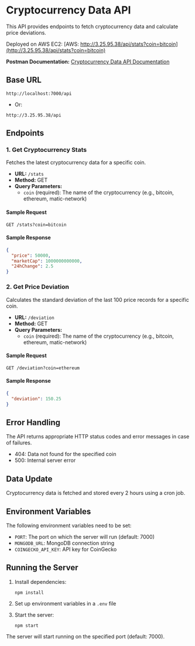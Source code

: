 # Cryptocurrency Data API

This API provides endpoints to fetch cryptocurrency data and calculate price deviations.

Deployed on AWS EC2: [AWS: http://3.25.95.38/api/stats?coin=bitcoin](http://3.25.95.38/api/stats?coin=bitcoin)

**Postman Documentation:** [Cryptocurrency Data API Documentation](https://dark-satellite-379351.postman.co/workspace/7d3d576c-5a1b-4446-9ea2-450401b4ed21/documentation/31555061-9675d3a2-2ad5-4424-9ee8-84cf320e896b)

## Base URL

```
http://localhost:7000/api
```
- Or:
```
http://3.25.95.38/api
```

## Endpoints

### 1. Get Cryptocurrency Stats

Fetches the latest cryptocurrency data for a specific coin.

- **URL:** `/stats`
- **Method:** GET
- **Query Parameters:**
  - `coin` (required): The name of the cryptocurrency (e.g., bitcoin, ethereum, matic-network)

#### Sample Request

```
GET /stats?coin=bitcoin
```

#### Sample Response

```json
{
  "price": 50000,
  "marketCap": 1000000000000,
  "24hChange": 2.5
}
```

### 2. Get Price Deviation

Calculates the standard deviation of the last 100 price records for a specific coin.

- **URL:** `/deviation`
- **Method:** GET
- **Query Parameters:**
  - `coin` (required): The name of the cryptocurrency (e.g., bitcoin, ethereum, matic-network)

#### Sample Request

```
GET /deviation?coin=ethereum
```

#### Sample Response

```json
{
  "deviation": 150.25
}
```

## Error Handling

The API returns appropriate HTTP status codes and error messages in case of failures.

- 404: Data not found for the specified coin
- 500: Internal server error

## Data Update

Cryptocurrency data is fetched and stored every 2 hours using a cron job.

## Environment Variables

The following environment variables need to be set:

- `PORT`: The port on which the server will run (default: 7000)
- `MONGODB_URL`: MongoDB connection string
- `COINGECKO_API_KEY`: API key for CoinGecko

## Running the Server

1. Install dependencies:
   ```
   npm install
   ```

2. Set up environment variables in a `.env` file

3. Start the server:
   ```
   npm start
   ```

The server will start running on the specified port (default: 7000).
